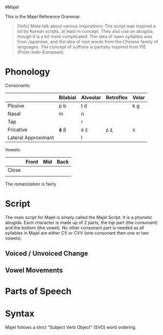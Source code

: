 #Majel

This is the Majel Reference Grammar.

> [!info] 
> Meta talk about various inspirations:
> The script was inspired a lot by Korean scripts, at least in concept. They also use an abugida, though it is a bit more complicated. The idea of open syllables was from Japanese, and the idea of root words from the Chinese family of languages. The concept of suffixes is partially inspired from PIE (Proto-Indo-European).

# Phonology
Consonants:

|                     | Bilabial | Alveolar | Retroflex | Velar |
| ------------------- | -------- | -------- | --------- | ----- |
| Plosive             | p b      | t d      |           | k g   |
| Nasal               | m        | n        |           |       |
| Tap                 |          | ɾ        |           |       |
| Fricative           | ɸ β      | s z      | ʂ ʐ       | x     |
| Lateral Approximant |          | l        |           |       |
Vowels:

|       | Front | Mid | Back |
| ----- | ----- | --- | ---- |
| Close |       |     |      |
|       |       |     |      |

The romanization is fairly
# Script

The main script for Majel is simply called the Majel Script. It is a phonetic abugida. Each character is made up of 2 parts, the top part (the consonant) and the bottom (the vowel). No other consonant part is needed as all syllables in Majel are either CV or CVV (one consonant then one or two vowels). 
## Voiced / Unvoiced Change
## Vowel Movements
# Parts of Speech
# Syntax
Majel follows a strict "Subject Verb Object" (SVO) word ordering.